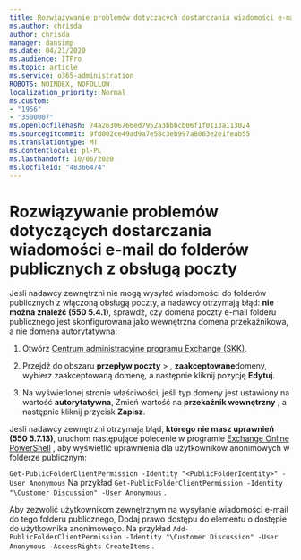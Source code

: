 ```yaml
---
title: Rozwiązywanie problemów dotyczących dostarczania wiadomości e-mail do folderów publicznych z obsługą poczty
ms.author: chrisda
author: chrisda
manager: dansimp
ms.date: 04/21/2020
ms.audience: ITPro
ms.topic: article
ms.service: o365-administration
ROBOTS: NOINDEX, NOFOLLOW
localization_priority: Normal
ms.custom:
- "1956"
- "3500007"
ms.openlocfilehash: 74a26306766ed7952a3bbbcb06f1f0113a113024
ms.sourcegitcommit: 9fd002ce49ad9a7e58c3eb997a8063e2e1feab55
ms.translationtype: MT
ms.contentlocale: pl-PL
ms.lasthandoff: 10/06/2020
ms.locfileid: "48366474"
---
```

# <a name="fix-email-delivery-issues-to-mail-enabled-public-folders"></a>Rozwiązywanie problemów dotyczących dostarczania wiadomości e-mail do folderów publicznych z obsługą poczty

Jeśli nadawcy zewnętrzni nie mogą wysyłać wiadomości do folderów publicznych z włączoną obsługą poczty, a nadawcy otrzymają błąd: **nie można znaleźć (550 5.4.1)**, sprawdź, czy domena poczty e-mail folderu publicznego jest skonfigurowana jako wewnętrzna domena przekaźnikowa, a nie domena autorytatywna:

1. Otwórz [Centrum administracyjne programu Exchange (SKK)](https://docs.microsoft.com/Exchange/exchange-admin-center).

2. Przejdź do obszaru **przepływ poczty** \> , **zaakceptowane**domeny, wybierz zaakceptowaną domenę, a następnie kliknij pozycję **Edytuj**.

3. Na wyświetlonej stronie właściwości, jeśli typ domeny jest ustawiony na wartość **autorytatywna**, Zmień wartość na **przekaźnik wewnętrzny** , a następnie kliknij przycisk **Zapisz**.

Jeśli nadawcy zewnętrzni otrzymają błąd, **którego nie masz uprawnień (550 5.7.13)**, uruchom następujące polecenie w programie [Exchange Online PowerShell](https://docs.microsoft.com/powershell/exchange/exchange-online/connect-to-exchange-online-powershell/connect-to-exchange-online-powershell) , aby wyświetlić uprawnienia dla użytkowników anonimowych w folderze publicznym:

`Get-PublicFolderClientPermission -Identity "<PublicFolderIdentity>" -User Anonymous` Na przykład `Get-PublicFolderClientPermission -Identity "\Customer Discussion" -User Anonymous` .

Aby zezwolić użytkownikom zewnętrznym na wysyłanie wiadomości e-mail do tego folderu publicznego, Dodaj prawo dostępu do elementu o dostępie do użytkownika anonimowego. Na przykład `Add-PublicFolderClientPermission -Identity "\Customer Discussion" -User Anonymous -AccessRights CreateItems` .
